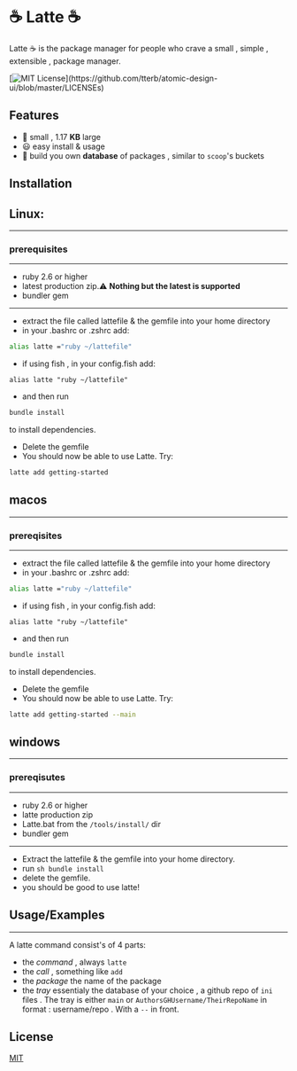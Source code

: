 
# ☕ Latte ☕
Latte ☕ is the package manager for people who crave a small , simple , extensible , package manager.


[![MIT License](https://img.shields.io/apm/l/atomic-design-ui.svg?)](https://github.com/tterb/atomic-design-ui/blob/master/LICENSEs)


## Features

- 🐞 small , 1.17 **KB** large
- 😃  easy install & usage
- 🚀 build you own **database** of packages , similar to ``scoop``'s buckets

## Installation
 ## Linux:
 ____
 ### prerequisites
 - - -
 - ruby 2.6 or higher
 - latest production zip.:warning: **Nothing but the latest is supported**
 - bundler gem
 
 - - -
 - extract the file called lattefile & the gemfile into your home directory
 - in your .bashrc or .zshrc add:
  ``` sh
 alias latte ="ruby ~/lattefile" 
 ``` 
 - if using fish , in your config.fish add:
 ``` fish
 alias latte "ruby ~/lattefile"
 ```
 - and then run 
 ``` sh
 bundle install
 ```
 to install dependencies.
 - Delete the gemfile
 - You should now be able to use Latte. Try:
``` sh 
latte add getting-started
```
## macos
- - -
### prereqisites 
----
 - extract the file called lattefile & the gemfile into your home directory
 - in your .bashrc or .zshrc add:
  ``` sh
 alias latte ="ruby ~/lattefile" 
 ``` 
 - if using fish , in your config.fish add:
 ``` fish
 alias latte "ruby ~/lattefile"
 ```
 - and then run 
 ``` sh
 bundle install
 ```
 to install dependencies.
 - Delete the gemfile
 - You should now be able to use Latte. Try:
``` sh 
latte add getting-started --main
```
## windows
---
### prereqisutes
----
- ruby 2.6 or higher
- latte production zip
- Latte.bat from the `/tools/install/` dir
- bundler gem
---
- Extract the lattefile & the gemfile into your home directory.
- run ``sh
bundle install
``
- delete the gemfile.
- you should  be good to use latte!
    
## Usage/Examples
___
A latte command consist's of 4 parts:
- the *command* , always `latte`
- the *call* , something like `add` 
- the *package* the name of the package
- the *tray* essentialy the database of your choice , a github repo of `ini` files . The tray is either `main` or `AuthorsGHUsername/TheirRepoName` in format : username/repo . With a `--` in front.


## License

[MIT](https://choosealicense.com/licenses/mit/)

